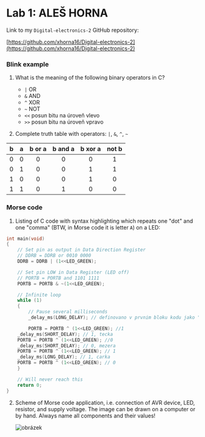 # Lab 1: ALEŠ HORNA

Link to my `Digital-electronics-2` GitHub repository:

   [https://github.com/xhorna16/Digital-electronics-2](https://github.com/xhorna16/Digital-electronics-2)


### Blink example

1. What is the meaning of the following binary operators in C?
   * `|`  OR
   * `&`  AND
   * `^`  XOR
   * `~`  NOT
   * `<<` posun bitu na úroveň vlevo
   * `>>` posun bitu na úroveň vpravo

2. Complete truth table with operators: `|`, `&`, `^`, `~`

| **b** | **a** |**b or a** | **b and a** | **b xor a** | **not b** |
| :-: | :-: | :-: | :-: | :-: | :-: |
| 0 | 0 | 0 | 0 | 0 | 1 |
| 0 | 1 | 0 | 0 | 1 | 1 |
| 1 | 0 | 0 | 0 | 1 | 0 |
| 1 | 1 | 0 | 1 | 0 | 0 |


### Morse code

1. Listing of C code with syntax highlighting which repeats one "dot" and one "comma" (BTW, in Morse code it is letter `A`) on a LED:

```c
int main(void)
{
    // Set pin as output in Data Direction Register
    // DDRB = DDRB or 0010 0000
    DDRB = DDRB | (1<<LED_GREEN);

    // Set pin LOW in Data Register (LED off)
    // PORTB = PORTB and 1101 1111
    PORTB = PORTB & ~(1<<LED_GREEN);

    // Infinite loop
    while (1)
    {
        // Pause several milliseconds
        _delay_ms(LONG_DELAY); // definovano v prvnim bloku kodu jako "#define LONG_DELAY 900"

        PORTB = PORTB ^ (1<<LED_GREEN); //1
	_delay_ms(SHORT_DELAY); // 1, tecka
	PORTB = PORTB ^ (1<<LED_GREEN); //0
	_delay_ms(SHORT_DELAY); // 0, mezera
	PORTB = PORTB ^ (1<<LED_GREEN); // 1
	_delay_ms(LONG_DELAY); // 1, carka
	PORTB = PORTB ^ (1<<LED_GREEN); // 0
    }

    // Will never reach this
    return 0;
}
```


2. Scheme of Morse code application, i.e. connection of AVR device, LED, resistor, and supply voltage. The image can be drawn on a computer or by hand. Always name all components and their values!

   ![obrázek](Digital-electronics-2/Labs/01schemajpg.jpg)
